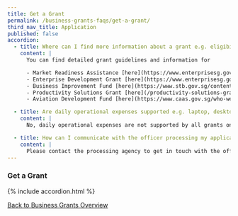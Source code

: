 ```yaml
---
title: Get a Grant
permalink: /business-grants-faqs/get-a-grant/
third_nav_title: Application
published: false
accordion:
  - title: Where can I find more information about a grant e.g. eligibility criteria, grant caps, application windows?
    content: |
      You can find detailed grant guidelines and information for

      - Market Readiness Assistance [here](https://www.enterprisesg.gov.sg/financial-assistance/grants/for-local-companies/market-readiness-assistance-grant){:target="_blank"}. 
      - Enterprise Development Grant [here](https://www.enterprisesg.gov.sg/financial-assistance/grants/for-local-companies/enterprise-development-grant/overview){:target="_blank"}.
      - Business Improvement Fund [here](https://www.stb.gov.sg/content/stb/en/assistance-and-licensing/grants-overview/business-improvement-fund-bif.html){:target="_blank"}.
      - Productivity Solutions Grant [here](/productivity-solutions-grant/){:target="_blank"}. 
      - Aviation Development Fund [here](https://www.caas.gov.sg/who-we-are/areas-of-responsibility/developing-the-industry/aviation-development-fund){:target="_blank"}.

  - title: Are daily operational expenses supported e.g. laptop, desktop, printer?
    content: |
      No, daily operational expenses are not supported by all grants on BGP.

  - title: How can I communicate with the officer processing my application?
    content: |
      Please contact the processing agency to get in touch with the officer. You may retrieve agency contact details, such as email and phone number, by clicking on the application you want to enquire on.
---
```


### Get a Grant

{% include accordion.html %}

[Back to Business Grants Overview](/business-grants-portal/)
